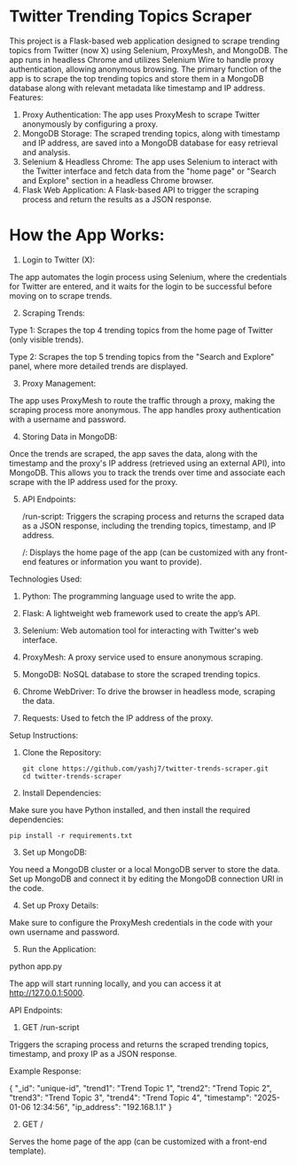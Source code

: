 # Twitter Trending Topics Scraper

This project is a Flask-based web application designed to scrape trending topics from Twitter (now X) using Selenium, ProxyMesh, and MongoDB. The app runs in headless Chrome and utilizes Selenium Wire to handle proxy authentication, allowing anonymous browsing. The primary function of the app is to scrape the top trending topics and store them in a MongoDB database along with relevant metadata like timestamp and IP address.
Features:

  1. Proxy Authentication: The app uses ProxyMesh to scrape Twitter anonymously by configuring a proxy.
  2. MongoDB Storage: The scraped trending topics, along with timestamp and IP address, are saved into a MongoDB database for easy retrieval and analysis.
  3. Selenium & Headless Chrome: The app uses Selenium to interact with the Twitter interface and fetch data from the "home page" or "Search and Explore" section in a headless Chrome browser.
  4. Flask Web Application: A Flask-based API to trigger the scraping process and return the results as a JSON response.

# How the App Works:

1. Login to Twitter (X):

The app automates the login process using Selenium, where the credentials for Twitter are entered, and it waits for the login to be successful before moving on to scrape trends.

2. Scraping Trends:

  Type 1: Scrapes the top 4 trending topics from the home page of Twitter (only visible trends).
  
  Type 2: Scrapes the top 5 trending topics from the "Search and Explore" panel, where more detailed trends are displayed.

3. Proxy Management:

  The app uses ProxyMesh to route the traffic through a proxy, making the scraping process more anonymous. The app handles proxy authentication with a username and password.

4. Storing Data in MongoDB:

Once the trends are scraped, the app saves the data, along with the timestamp and the proxy's IP address (retrieved using an external API), into MongoDB. This allows you to track the trends over time and associate each scrape with the IP address used for the proxy.

5. API Endpoints:

   /run-script: Triggers the scraping process and returns the scraped data as a JSON response, including the trending topics, timestamp, and IP address.

   /: Displays the home page of the app (can be customized with any front-end features or information you want to provide).

Technologies Used:

  1. Python: The programming language used to write the app.
  
  2. Flask: A lightweight web framework used to create the app’s API.
  
  3. Selenium: Web automation tool for interacting with Twitter's web interface.
  
  4. ProxyMesh: A proxy service used to ensure anonymous scraping.
  
  5. MongoDB: NoSQL database to store the scraped trending topics.
  
  6. Chrome WebDriver: To drive the browser in headless mode, scraping the data.
  
  7. Requests: Used to fetch the IP address of the proxy.

Setup Instructions:

1. Clone the Repository:

       git clone https://github.com/yashj7/twitter-trends-scraper.git
       cd twitter-trends-scraper

3. Install Dependencies:

  Make sure you have Python installed, and then install the required dependencies:

    pip install -r requirements.txt

3. Set up MongoDB:

  You need a MongoDB cluster or a local MongoDB server to store the data. Set up MongoDB and connect it by editing the MongoDB connection URI in the code.

4. Set up Proxy Details:

  Make sure to configure the ProxyMesh credentials in the code with your own username and password.
  
5. Run the Application:

  python app.py

  The app will start running locally, and you can access it at http://127.0.0.1:5000.
  
API Endpoints:
  
  1. GET /run-script

  Triggers the scraping process and returns the scraped trending topics, timestamp, and proxy IP as a JSON response.

  Example Response:

{
    "_id": "unique-id",
    "trend1": "Trend Topic 1",
    "trend2": "Trend Topic 2",
    "trend3": "Trend Topic 3",
    "trend4": "Trend Topic 4",
    "timestamp": "2025-01-06 12:34:56",
    "ip_address": "192.168.1.1"
}

2. GET /

  Serves the home page of the app (can be customized with a front-end template).
